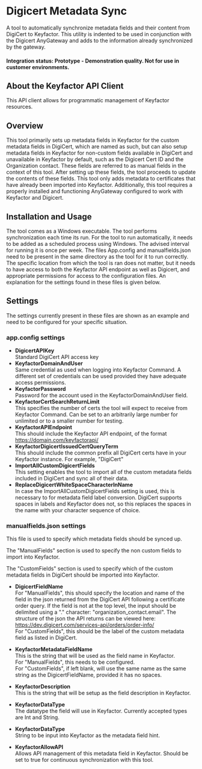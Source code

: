 # Digicert Metadata Sync

A tool to automatically synchronize metadata fields and their content from DigiCert to Keyfactor. This utility is indented to be used in conjunction with the Digicert AnyGateway and adds to the information already synchronized by the gateway.

#### Integration status: Prototype - Demonstration quality. Not for use in customer environments.

## About the Keyfactor API Client

This API client allows for programmatic management of Keyfactor resources.





## Overview
This tool primarily sets up metadata fields in Keyfactor for the custom metadata fields in DigiCert, which are named as such, but can also setup metadata fields in Keyfactor for non-custom fields available in DigiCert and unavailable in Keyfactor by default,   such as the Digicert Cert ID and the Organization contact.  These fields are referred to as manual fields in the context of this tool. After setting up these fields, the tool proceeds to update the contents of these fields. This tool only adds metadata to certificates that have already been imported into Keyfactor. Additionally, this tool requires a properly installed and functioning AnyGateway configured to work with Keyfactor and Digicert.

## Installation and Usage
The tool comes as a Windows executable. The tool performs synchronization each time its run. For the tool to run automatically, it needs to be added as a scheduled process using Windows. The advised interval for running it is once per week. The files App.config and manualfields.json need to be present in the same directory as the tool for it to run correctly. The specific location from which the tool is ran does not matter, but it needs to have access to both the Keyfactor API endpoint as well as  Digicert, and appropriate permissions for access to the configuration files. 
An explanation for the settings found in these files is given below. 


## Settings
The settings currently present in these files are shown as an example and need to be configured for your specific situation.
### app.config settings
- <b>DigicertAPIKey</b>  
Standard DigiCert API access key 
- <b>KeyfactorDomainAndUser</b>  
Same credential as used when logging into Keyfactor Command. A different set of credentials can be used provided they have adequate access permissions.
- <b>KeyfactorPassword</b>  
Password for the account used in the KeyfactorDomainAndUser field.
- <b>KeyfactorCertSearchReturnLimit</b>  
This specifies the number of certs the tool will expect to receive from Keyfactor Command. Can be set to an arbitrarily large number for unlimited or to a smaller number for testing.
- <b>KeyfactorAPIEndpoint</b>  
This should include the Keyfactor API endpoint, of the format https://domain.com/keyfactorapi/
- <b>KeyfactorDigicertIssuedCertQueryTerm</b>  
This should include the common prefix all DigiCert certs have in your Keyfactor instance. For example, "DigiCert"
- <b>ImportAllCustomDigicertFields</b>  
This setting enables the tool to import all of the custom metadata fields included in DigiCert and sync all of their data.
- <b>ReplaceDigicertWhiteSpaceCharacterInName</b>  
In case the ImportAllCustomDigicertFields setting is used, this is necessary to for metadata field label conversion. DigiCert supports spaces in labels and Keyfactor does not, so this replaces the spaces in the name with your character sequence of choice.

### manualfields.json settings
This file is used to specify which metadata fields should be synced up.

The "ManualFields" section is used to specify the non custom fields to import into Keyfactor. 

The "CustomFields" section is used to specify which of the custom metadata fields in DigiCert should be imported into Keyfactor.

- <b>DigicertFieldName</b>  
For "ManualFields", this should specify the location and name of the field in the json returned from the DigiCert API following a certificate order query. If the field is not at the top level, the input should be delimited using a "." character: "organization_contact.email".  The structure of the json the API returns can be viewed here: https://dev.digicert.com/services-api/orders/order-info/  
For "CustomFields", this should be the label of the custom metadata field as listed in DigiCert.

- <b>KeyfactorMetadataFieldName</b>  
This is the string that will be used as the field name in Keyfactor.  
For "ManualFields", this needs to be configured.  
For "CustomFields", if left blank, will use the same name as the same string as the DigicertFieldName, provided it has no spaces. 

- <b>KeyfactorDescription</b>  
This is the string that will be setup as the field description in Keyfactor.

- <b>KeyfactorDataType</b>  
The datatype the field will use in Keyfactor. Currently accepted types are Int and String.

- <b>KeyfactorDataType</b>  
String to be input into Keyfactor as the metadata field hint.

- <b>KeyfactorAllowAPI</b>  
Allows API management of this metadata field in Keyfactor. Should be set to true for continuous synchronization with this tool.

